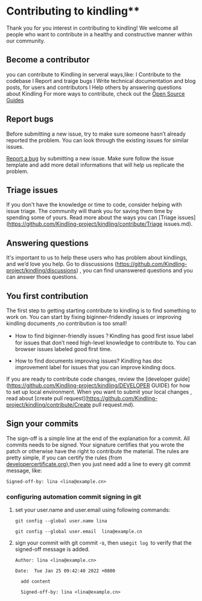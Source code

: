 # Contributing to kindling**
Thank you for you interest in contributing to kindling! We welcome all people who want to contribute in a healthy and constructive manner within our community. 
​

## **Become a contributor**
you can contribute to Kindling in serveral ways,like:
l Contribute to the codebase
l Report and traige bugs
l Write technical documentation and blog posts, for users and contributors
l Help others by answering questions about Kindling
For more ways to contribute, check out the [Open Source Guides](https://opensource.guide/how-to-contribute/)
​

## **Report bugs**
Before submitting a new issue, try to make sure someone hasn’t already reported the problem. You can look through the existing issues for similar issues.
​

[Report a bug](https://github.com/Kindling-project/kindling/issues/new?assignees=&labels=&template=bug_report.md&title=) by submitting a new issue. Make sure follow the issue template and add more detail informations that will help us replicate the problem.

## **Triage issues**
If you don't have the knowledge or time to code, consider helping with issue triage. The community will thank you for saving them time by spending some of yours.
Read more about the ways you can [Triage issues](https://github.com/Kindling-project/kindling/contribute/Triage issues.md).

## **Answering questions**
It's important to us to help these users who has problem about kindlings, and we’d love you help. Go to disscussions (https://github.com/Kindling-project/kindling/discussions) , you can find unanswered questions and you can answer thoes questions.


## **You first contribution**
The first step to getting starting contribute to kindling is to find something to work on. You can start by fixing biginner-fridendly issues or improving kindling documents ,no contribution is too small!

+ How to find biginner-friendly issues？Kindling has good first issue label for issues that don’t need high-level knowledge to contribute to. You can browser issues labeled good first time. 

+ How to find documents improving issues? Kindling has doc improvement label for issues that you can improve kinding docs.

If you are ready to contribute code changes, review the [developer guide](https://github.com/Kindling-project/kindling/DEVELOPER GUIDE) for how to set up local environment.
When you want to submit your local changes , read about [create pull request](https://github.com/Kindling-project/kindling/contribute/Create pull request.md).

## Sign your commits

The sign-off is a simple line at the end of the explanation for a commit. All commits needs to be signed. Your signature certifies that you wrote the patch or otherwise have the right to contribute the material. The rules are pretty simple, if you can certify the rules (from [developercertificate.org](https://developercertificate.org/)),then you just need add a line to every git commit message, like:

```
Signed-off-by: lina <lina@example.cn>
```

### configuring automation  commit signing in git 

1) set your user.name and user.email using following commands:

   ```
   git config --global user.name lina
   
   git config --global user.email  lina@example.cn
   ```

2. sign your commit with git commit -s, then use`git log `to verify that the signed-off message is added.

   ```
   Author: lina <lina@example.cn>
   
   Date:  Tue Jan 25 09:42:40 2022 +0800
   
     add content
   
     Signed-off-by: lina <lina@example.cn>
   ```

   

